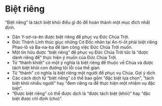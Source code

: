 # Biệt riêng

“Biệt riêng” là tách biệt khỏi điều gì đó để hoàn thành một mục đích nhất định.
- Dân Y-sơ-ra-ên được biệt riêng để phục vụ Đức Chúa Trời. 
- Đức Thánh Linh thúc giục những Cơ Đốc nhân tại An-ti-ốt phải biệt riêng Phao-lô và Ba-na-ba để làm công việc Đức Chúa Trời muốn. 
- Một tín hữu được “biệt riêng” để phục vụ Đức Chúa Trời tức là “được dành riêng để” thực hiện ý muốn của Đức Chúa Trời. 
- Từ “thánh khiết” có một ý nghĩa là biệt riêng để thuộc về Chúa và được tách biệt khỏi con đường tội lỗi của thế gian. 
- Từ “thánh” có nghĩa là biệt riêng một người để phục vụ Chúa. 
Gợi ý dịch 
- Các cách dịch từ “biệt riêng” có thể bao gồm “đặc biệt lựa chọn”, “tách biệt khỏi nhiều người” hay “đem riêng ra để thực hiện một nhiệm vụ đặc biệt”.
- “Được biệt riêng” có thể được dịch là “được tách biệt (khỏi)” hay “đặc biệt được chỉ định (cho)”.

